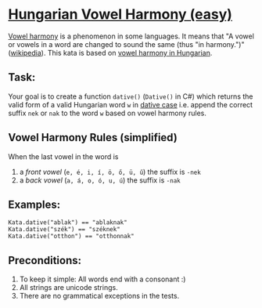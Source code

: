 # [Hungarian Vowel Harmony (easy)](https://www.codewars.com/kata/hungarian-vowel-harmony-easy "https://www.codewars.com/kata/57fd696e26b06857eb0011e7")

[Vowel harmony](https://en.wikipedia.org/wiki/Vowel_harmony) is a phenomenon in some languages. It means that "A vowel or vowels in a word are changed to sound the same (thus "in harmony.")" ([wikipedia](https://en.wikipedia.org/wiki/Vowel_harmony#Hungarian)). This kata is based on [vowel harmony in Hungarian](https://en.wikipedia.org/wiki/Vowel_harmony#Hungarian). 

## Task:

Your goal is to create a function `dative()` (`Dative()` in C#) which returns the valid form of a valid Hungarian word `w` in [dative case](http://www.hungarianreference.com/Nouns/nak-nek-dative.aspx) i.e. append the correct suffix `nek` or `nak` to the word `w` based on vowel harmony rules.

## Vowel Harmony Rules (simplified)

When the last vowel in the word is

1. a _front vowel_ (`e, é, i, í, ö, ő, ü, ű`) the suffix is `-nek`
2. a _back vowel_ (`a, á, o, ó, u, ú`) the suffix is `-nak`

## Examples:

```
Kata.dative("ablak") == "ablaknak"
Kata.dative("szék") == "széknek"
Kata.dative("otthon") == "otthonnak"
```

## Preconditions:

1. To keep it simple: All words end with a consonant :)
2. All strings are unicode strings.
3. There are no grammatical exceptions in the tests.